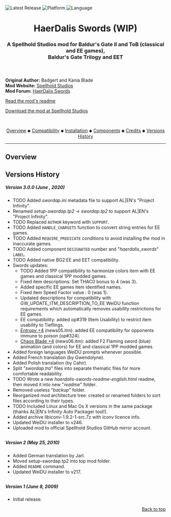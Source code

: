 
![Latest Release](https://img.shields.io/github/v/release/SpellholdStudios/HaerDalis_Swords?include_prereleases&color=darkred)<a name="top" id="top"> </a>
![Platform](https://img.shields.io/static/v1?label=platform&message=windows%20%7C%20macos%20%7C%20linux&color=informational)
![Language](https://img.shields.io/static/v1?label=language&message=English%20%7C%20French%20%7C%20German%20%7C%20Polish%20%7C%20Russian&color=limegreen)

<div align="center"><h1></a>HaerDalis Swords (WIP)</h1>

<h3>A Spellhold Studios mod for Baldur's Gate II and ToB (classical and EE games),<br>
Baldur's Gate Trilogy and EET<h3>

</div><br />


**Original Author:** Badgert and Kania Blade  
**Mod Website:** <a href="http://www.shsforums.net/forum/234-miscellaneous-released-mods/">Spellhold Studios</a>  
**Mod Forum:** <a href="">HaerDalis Swords</a>  


[Read the mod's readme]()

[Download the mod at Spellhold Studios](http://www.shsforums.net/files/file/804-haerdalis-swords/)<br>

&nbsp;

<div align="center">
<a href="#intro">Overview</a> &#x2B25; <a href="#compat">Compatibility</a> &#x2B25; <a href="#installation">Installation</a> &#x2B25; <a href="#components">Components</a> &#x2B25; <a href="#credits">Credits</a> &#x2B25; <a href="#versions">Versions History</a></br>
</div>

<hr>


## <a name="intro" id="intro"></a>Overview


## <a name="versions" id="versions"></a>Versions History

##### Version 3.0.0 (June , 2020)

- TODO Added *swordap.ini* metadata file to support AL|EN's "Project Infinity".
- Renamed *setup-swordap.tp2* -> *swordap.tp2* to support AL|EN's "Project Infinity".
- TODO Replaced `AUTHOR` keyword with `SUPPORT`.
- TODO Added `HANDLE_CHARSETS` function to convert string entries for EE games.
- TODO Added `REQUIRE_PREDICATE` conditions to avoid installing the mod in inaccurate games.
- TODO Added component `DESIGNATED` number and "*haerdalis_swords*" `LABEL`.
- TODO Added native BG2:EE and EET compatibility.
- Swords updates:
    - TODO Added 1PP compatibility to harmonize colors item with EE games and classical 1PP modded games.
    - Fixed item descriptions: Set THAC0 bonus to 4 (was 3).
    - Added specific EE games item identified names.
    - Fixed item Speed Factor value : 0 (was 1).
    - Updated descriptions for compatibility with GW_UPDATE_ITM_DESCRIPTION_TO_EE WeiDU function requirements which automatically removes usability restrictions for EE games.
    - EE compatibility: added op#319 (Item Usability) to restrict item usability to Tieflings.
    - <ins>Entropy +4</ins> (news05.itm): added EE compatibility for opponents immune to poison (op#324).
    - <ins>Chaos Blade +4</ins> (news06.itm): added F2 Flaming sword (blue) animation (and colors) for EE and classical 1PP modded games.
- Added foreign languages WeiDU prompts whenever possible.
- Added French translation (by Gwendolyne).
- Added Polish translation (by Cahir).
- Split "*swordap.tra*" files into separate thematic files for more comfortable readability.
- TODO Wrote a new *haerdalis-swords-readme-english.html* readme, then moved it into new "*readme*" folder.
- Removed useless "*backup*" folder.
- Reorganized mod architecture tree: created or renamed folders to sort files according to their types.
- TODO Included Linux and Mac Os X versions in the same package (thanks AL|EN's Infinity Auto Packager tool!).
- Added archive libiconv-1.9.2-1-src.7z with iconv licence info.
- Updated WeiDU installer to v246.
- Uploaded mod to official Spellhold Studios GitHub mirror account.

## 

##### Version 2 (May 25, 2010)

- Added German translation by Jarl.
- Moved setup-swordap.tp2 into top mod folder.
- Added `README` command.
- Updated WeiDU installer to v217.

## 

##### Version 1 (June 8, 2009)

- Initial release.
<div align="right"><a href="#top">Back to top</a></div>
